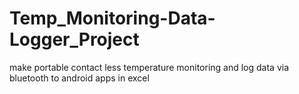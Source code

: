 # Temp_Monitoring-Data-Logger_Project
make portable contact less temperature monitoring and log data via bluetooth to android apps in excel
